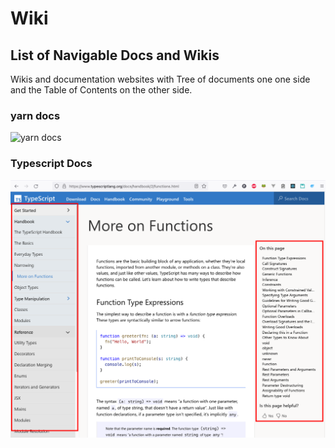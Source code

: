 # Wiki

## List of Navigable Docs and Wikis

Wikis and documentation websites with Tree of documents one one side and the Table of Contents on the other side.

### yarn docs

![yarn docs](/Users/fernando/work/src/proghowto/wiki.assets/2021-08-09-14-33-26.png)

### Typescript Docs

![typescript docs](./wiki.assets/2021-08-09-14-37-47.png)
